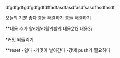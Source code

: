 dfgdfgdfgdfgdfgdfdffadfasdfasdfasdfsasdfasdfasdf



오늘의 기분 좋다
충돌 해결하기
충돌 해결하기

**내용 추가
솰랴솰랴솰랴솰랴
내용212
내용3\\

*커밋 되돌리기

**reset
-쉽다
-커밋이 날아간다
-강제 push가 필요하다